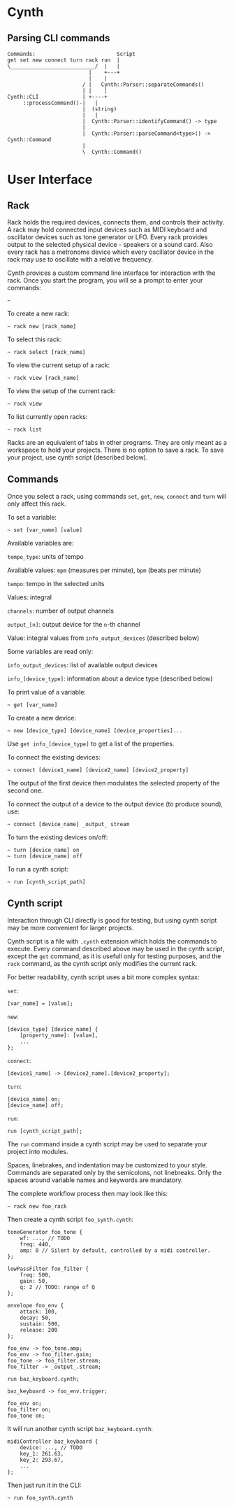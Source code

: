 # Cynth

## Parsing CLI commands

```chart
Commands:                          Script
get set new connect turn rack run  |
\___________________________/  |   |
                          |    +---+
                          |    |
                        / |   Cynth::Parser::separateCommands()
                        | |    |
Cynth::CLI              | +----+
     ::processCommand()-|   |
                        |  (string)
                        |   |
                        |  Cynth::Parser::identifyCommand() -> type
                        |
                        |  Cynth::Parser::parseCommand<type>() -> Cynth::Command
                        |
                        \  Cynth::Command()
```

# User Interface

## Rack

Rack holds the required devices, connects them, and controls their activity.
A rack may hold connected input devices such as MIDI keyboard and oscillator
devices such as tone generator or LFO. Every rack provides output to the
selected physical device - speakers or a sound card. Also every rack has a
metronome device which every oscillator device in the rack may use to oscillate
with a relative frequency.

Cynth provices a custom command line interface for interaction with the rack.
Once you start the program, you will se a prompt to enter your commands:

```cynth
~
```

To create a new rack:

```cynth
~ rack new [rack_name]
```

To select this rack:

```cynth
~ rack select [rack_name]
```

To view the current setup of a rack:

```cynth
~ rack view [rack_name]
```

To view the setup of the current rack:

```cynth
~ rack view
```

To list currently open racks:

```cynth
~ rack list
```

Racks are an equivalent of tabs in other programs. They are only meant as a
workspace to hold your projects. There is no option to save a rack. To save your
project, use cynth script (described below).

## Commands

Once you select a rack, using commands `set`, `get`, `new`, `connect` and `turn`
will only affect this rack.

To set a variable:

```cynth
~ set [var_name] [value]
```

Available variables are:

`tempo_type`: units of tempo

Available values: `mpm` (measures per minute), `bpm` (beats per minute)

`tempo`: tempo in the selected units

Values: integral

`channels`: number of output channels

`output_[n]`: output device for the `n`-th channel

Value: integral values from `info_output_devices` (described below)

Some variables are read only:

`info_output_devices`: list of available output devices

`info_[device_type]`: information about a device type (described below)

To print value of a variable:

```cynth
~ get [var_name]
```

To create a new device:

```cynth
~ new [device_type] [device_name] [device_properties]...
```

Use `get info_[device_type]` to get a list of the properties.

To connect the existing devices:

```cynth
~ connect [device1_name] [device2_name] [device2_property]
```

The output of the first device then modulates the selected property of the
second one.

To connect the output of a device to the output device (to produce sound), use:

```cynth
~ connect [device_name] _output_ stream
```

To turn the existing devices on/off:

```cynth
~ turn [device_name] on
~ turn [device_name] off
````

To run a cynth script:

```cynth
~ run [cynth_script_path]
```

## Cynth script

Interaction through CLI directly is good for testing, but using cynth script
may be more convenient for larger projects.

Cynth script is a file with `.cynth` extension which holds the commands to
execute. Every command described above may be used in the cynth script, except
the `get` command, as it is usefull only for testing purposes, and the `rack`
command, as the cynth script only modifies the current rack.

For better readability, cynth script uses a bit more complex syntax:

`set`:

```cynth
[var_name] = [value];
```

`new`:

```cynth
[device_type] [device_name] {
    [property_name]: [value],
    ...
};
```

`connect`:

```cynth
[device1_name] -> [device2_name].[device2_property];
```

`turn`:

```cynth
[device_name] on;
[device_name] off;
```

`run`:

```cynth
run [cynth_script_path];
```

The `run` command inside a cynth script may be used to separate your project
into modules.

Spaces, linebrakes, and indentation may be customized to your style. Commands
are separated only by the semicolons, not linebreaks. Only the spaces around
variable names and keywords are mandatory.

The complete workflow process then may look like this:

```cynth
~ rack new foo_rack
```

Then create a cynth script `foo_synth.cynth`:

```cynth
toneGenerator foo_tone {
    wf: ..., // TODO
    freq: 440,
    amp: 0 // Silent by default, controlled by a midi controller.
};

lowPassFilter foo_filter {
    freq: 500,
    gain: 50,
    q: 2 // TODO: range of Q
};

envelope foo_env {
    attack: 100,
    decay: 50,
    sustain: 500,
    release: 200
};

foo_env -> foo_tone.amp;
foo_env -> foo_filter.gain;
foo_tone -> foo_filter.stream;
foo_filter -> _output_.stream;

run baz_keyboard.cynth;

baz_keyboard -> foo_env.trigger;

foo_env on;
foo_filter on;
foo_tone on;
```

It will run another cynth script `baz_keyboard.cynth`:

```cynth
midiController baz_keyboard {
    device: ..., // TODO
    key_1: 261.63,
    key_2: 293.67,
    ...
};
```

Then just run it in the CLI:

```cynth
~ run foo_synth.cynth
```